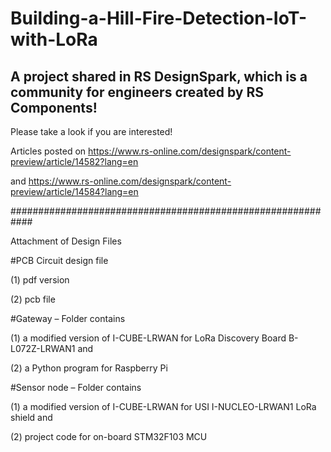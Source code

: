 # Building-a-Hill-Fire-Detection-IoT-with-LoRa

## A project shared in RS DesignSpark, which is a community for engineers created by RS Components!
Please take a look if you are interested!

Articles posted on https://www.rs-online.com/designspark/content-preview/article/14582?lang=en

and https://www.rs-online.com/designspark/content-preview/article/14584?lang=en

############################################################

Attachment of Design Files


#PCB Circuit design file 

(1) pdf version

(2) pcb file


#Gateway – Folder contains 

(1) a modified version of I-CUBE-LRWAN for LoRa Discovery Board B-L072Z-LRWAN1 and 

(2) a Python program for Raspberry Pi


#Sensor node – Folder contains 

(1) a modified version of I-CUBE-LRWAN for USI I-NUCLEO-LRWAN1 LoRa shield and 

(2) project code for on-board STM32F103 MCU
